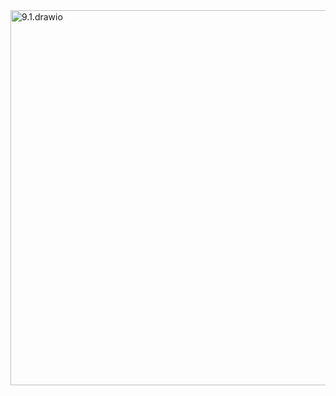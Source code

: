 <img scr="https://raw.githubusercontent.com/Cheryl322/Technicrab_Project1_SAD_20232024/main/9.0%20Requirement%20Analysis%20(based%20on%20AS-IS%20analysis)/9.1%20Current%20business%20process%20(scenarios%2C%20workflow)/9.1.drawio.png" alt="9.1.drawio" width="600"/>
